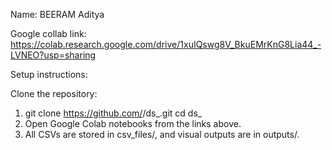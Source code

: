 Name: BEERAM Aditya

Google collab link:
https://colab.research.google.com/drive/1xuIQswg8V_BkuEMrKnG8Lia44_-LVNEO?usp=sharing

Setup instructions:

Clone the repository:

1. git clone https://github.com/<BeeramAditya>/ds_<BeeramAditya >.git
cd ds_<BeeramAditya >
2. Open Google Colab notebooks from the links above.
3. All CSVs are stored in csv_files/, and visual outputs are in outputs/.